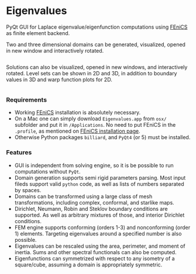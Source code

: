 # Eigenvalues

PyQt GUI for Laplace eigenvalue/eigenfunction computations using [FEniCS](http://fenicsproject.org) as finite element backend.

Two and three dimensional domains can be generated, visualized, opened in new window and interactively rotated.

<img source="doc/eig1.png" width="400"/>

Solutions can also be visualized, opened in new windows, and interactively rotated. Level sets can be shown in 2D and 3D, in addition to boundary values in 3D and warp function plots for 2D.

<img source="doc/eig2.png" width="400"/>

### Requirements

- Working [FEniCS](http://fenicsproject.org) installation is absolutely necessary.
- On a Mac one can simply download `Eigenvalues.app` from `osx/` subfolder and put it in `/Applications`. No need to put FEniCS in the `.profile`, as mentioned on [FEniCS installation page](http://fenicsproject.org/download/osx_details.html).
- Otherwise Python packages `billiard`, and `PyQt4` (or 5) must be installed.

### Features
- GUI is independent from solving engine, so it is be possible to run computations without `PyQt`.
- Domain generation supports semi rigid parameters parsing. Most input fileds support valid `python` code, as well as lists of numbers separated by spaces.
- Domains can be transformed using a large class of mesh transformations, including complex, conformal, and starlike maps.
- Dirichlet, Neumann, Robin and Steklov boundary conditions are supported. As well as arbitrary mixtures of those, and interior Dirichlet conditions.
- FEM engine supports conforming (orders 1-3) and nonconforming (order 1) elements. Targeting eigenvalues around a specified number is also possible.
- Eigenvalues can be rescaled using the area, perimeter, and moment of inertia. Sums and other spectral functionals can also be computed.
- Eigenfunctions can symmetrized with respect to any isometry of a square/cube, assuming a domain is appropriately symmetric.
